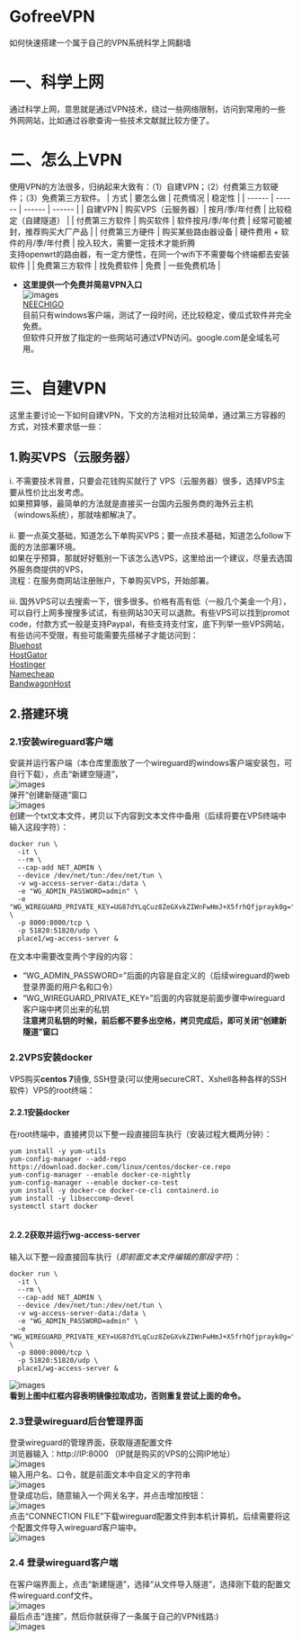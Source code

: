 # GofreeVPN
如何快速搭建一个属于自己的VPN系统科学上网翻墙

# 一、科学上网

通过科学上网，意思就是通过VPN技术，绕过一些网络限制，访问到常用的一些外网网站，比如通过谷歌查询一些技术文献就比较方便了。

# 二、怎么上VPN

使用VPN的方法很多，归纳起来大致有：（1）自建VPN；（2）付费第三方软硬件；（3）免费第三方软件。
| 方式 | 要怎么做 | 花费情况 | 稳定性 |
| ------ | ------ | ------ | ------ |
| 自建VPN | 购买VPS（云服务器）| 按月/季/年付费 | 比较稳定（自建隧道） |
| 付费第三方软件 | 购买软件 | 软件按月/季/年付费 | 经常可能被封，推荐购买大厂产品 |
| 付费第三方硬件 | 购买某些路由器设备 | 硬件费用 + 软件的月/季/年付费 | 投入较大，需要一定技术才能折腾<br>  支持openwrt的路由器，有一定方便性，在同一个wifi下不需要每个终端都去安装软件 |
| 免费第三方软件 | 找免费软件 | 免费 | 一些免费机场 |
<br>

- **这里提供一个免费并简易VPN入口**<br>
![images](https://github.githubassets.com/images/icons/emoji/unicode/2708.png)<br>
[NEECHIGO](https://neechigo.com)<br>
目前只有windows客户端，测试了一段时间，还比较稳定，傻瓜式软件并完全免费。<br>
但软件只开放了指定的一些网站可通过VPN访问。google.com是全域名可用。

# 三、自建VPN

这里主要讨论一下如何自建VPN，下文的方法相对比较简单，通过第三方容器的方式，对技术要求低一些：<br>
## 1.购买VPS（云服务器）<br>
  i. 不需要技术背景，只要会花钱购买就行了
  VPS（云服务器）很多，选择VPS主要从性价比出发考虑。<br>
  如果预算够，最简单的方法就是直接买一台国内云服务商的海外云主机（windows系统），那就啥都解决了。<br>
  <br>
  ii. 要一点英文基础，知道怎么下单购买VPS；要一点技术基础，知道怎么follow下面的方法部署环境。<br>
  如果在乎预算，那就好好甄别一下该怎么选VPS，这里给出一个建议，尽量去选国外服务商提供的VPS，<br>
  流程：在服务商网站注册账户，下单购买VPS，开始部署。<br>
  <br>
  iii. 国外VPS可以去搜索一下，很多很多。价格有高有低（一般几个美金一个月），可以自行上网多搜搜多试试，有些网站30天可以退款。有些VPS可以找到promot code，付款方式一般是支持Paypal，有些支持支付宝，底下列举一些VPS网站，有些访问不受限，有些可能需要先搭梯子才能访问到：<br>
[Bluehost](https://www.bluehost.com/)<br>
[HostGator](https://www.hostgator.com/)<br>
[Hostinger](https://www.hostinger.com/)<br>
[Namecheap](https://www.namecheap.com/)<br>
[BandwagonHost](https://bandwagonhost.com/)<br>
  
## 2.搭建环境
### 2.1安装wireguard客户端<br>
安装并运行客户端（本仓库里面放了一个wireguard的windows客户端安装包，可自行下载），点击“新建空隧道”，<br>
![images](https://iili.io/HdPpmve.png)<br>
弹开“创建新隧道”窗口<br>
![images](https://iili.io/Hdi3jSV.png)<br>
创建一个txt文本文件，拷贝以下内容到文本文件中备用（后续将要在VPS终端中输入这段字符）：<br>
```
docker run \
  -it \
  --rm \
  --cap-add NET_ADMIN \
  --device /dev/net/tun:/dev/net/tun \
  -v wg-access-server-data:/data \
  -e "WG_ADMIN_PASSWORD=admin" \
  -e "WG_WIREGUARD_PRIVATE_KEY=UG87dYLqCuz8ZeGXvkZIWnFwHmJ+X5frhQfjprayk0g=" \
  -p 8000:8000/tcp \
  -p 51820:51820/udp \
  place1/wg-access-server &
```
在文本中需要改变两个字段的内容：<br>
- “WG_ADMIN_PASSWORD=”后面的内容是自定义的（后续wireguard的web登录界面的用户名和口令）<br>
- “WG_WIREGUARD_PRIVATE_KEY=”后面的内容就是前面步骤中wireguard客户端中拷贝出来的私钥<br>
**注意拷贝私钥的时候，前后都不要多出空格，拷贝完成后，即可关闭“创建新隧道”窗口**<br>

### 2.2VPS安装docker<br>
VPS购买**centos 7**镜像, SSH登录(可以使用secureCRT、Xshell各种各样的SSH软件）VPS的root终端：<br>
#### 2.2.1安装docker<br>
在root终端中，直接拷贝以下整一段直接回车执行（安装过程大概两分钟）：<br>
```
yum install -y yum-utils
yum-config-manager --add-repo https://download.docker.com/linux/centos/docker-ce.repo
yum-config-manager --enable docker-ce-nightly
yum-config-manager --enable docker-ce-test
yum install -y docker-ce docker-ce-cli containerd.io
yum install -y libseccomp-devel 
systemctl start docker
 
```
#### 2.2.2获取并运行wg-access-server<br>
输入以下整一段直接回车执行（*即前面文本文件编辑的那段字符*）：<br>
```
docker run \
  -it \
  --rm \
  --cap-add NET_ADMIN \
  --device /dev/net/tun:/dev/net/tun \
  -v wg-access-server-data:/data \
  -e "WG_ADMIN_PASSWORD=admin" \
  -e "WG_WIREGUARD_PRIVATE_KEY=UG87dYLqCuz8ZeGXvkZIWnFwHmJ+X5frhQfjprayk0g=" \
  -p 8000:8000/tcp \
  -p 51820:51820/udp \
  place1/wg-access-server &
```
![images](https://iili.io/HdiXAcg.png)<br>
**看到上图中红框内容表明镜像拉取成功，否则重复尝试上面的命令。**<br>

### 2.3登录wireguard后台管理界面<br>
登录wireguard的管理界面，获取隧道配置文件<br>
浏览器输入：http://IP:8000  （IP就是购买的VPS的公网IP地址）<br>
![images](https://iili.io/HdiOQFS.png)<br>
输入用户名、口令，就是前面文本中自定义的字符串<br>
![images](https://iili.io/HdiktTu.png)<br>
登录成功后，随意输入一个网关名字，并点击增加按钮：<br>
![images](https://iili.io/Hdi8zVj.png)<br>
点击“CONNECTION FILE”下载wireguard配置文件到本机计算机，后续需要将这个配置文件导入wireguard客户端中。<br>
![images](https://iili.io/HdiSndN.png)<br>

### 2.4 登录wireguard客户端
在客户端界面上，点击“新建隧道”，选择“从文件导入隧道”，选择刚下载的配置文件wireguard.conf文件。<br>
![images](https://iili.io/HdiDKAJ.png)<br>
最后点击“连接”，然后你就获得了一条属于自己的VPN线路:)<br>
![images](https://iili.io/HdibA0P.png)<br>
